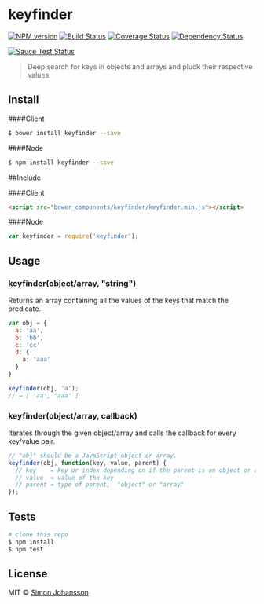 # keyfinder

[![NPM version][npm-image]][npm-url] [![Build Status][travis-image]][travis-url] [![Coverage Status][coveralls-image]][coveralls-url] [![Dependency Status][daviddm-image]][daviddm-url]
<!-- [![Code Climate][codeclimate-image]][codeclimate-url] -->

[![Sauce Test Status][saucelabs-image]][saucelabs-url]

> Deep search for keys in objects and arrays and pluck their respective values.


## Install

####Client
```sh
$ bower install keyfinder --save
```

####Node
```sh
$ npm install keyfinder --save
```

##Include

####Client
```html
<script src="bower_components/keyfinder/keyfinder.min.js"></script>
```

####Node
```js
var keyfinder = require('keyfinder');
```

## Usage

### keyfinder(object/array, "string")

Returns an array containing all the values of the keys that match the predicate.

```js
var obj = {
  a: 'aa',
  b: 'bb',
  c: 'cc'
  d: {
    a: 'aaa'
  }
}

keyfinder(obj, 'a');
// → [ 'aa', 'aaa' ]
```

### keyfinder(object/array, callback)

Iterates through the given object/array and calls the callback for every key/value pair.

```js
// "obj" should be a JavaScript object or array.
keyfinder(obj, function(key, value, parent) {
  // key    = key or index depending on if the parent is an object or an array
  // value  = value of the key
  // parent = type of parent,  "object" or "array"
});
```

## Tests

```sh
# clone this repo
$ npm install
$ npm test
```


## License

MIT © [Simon Johansson](mailto:mail@simon-johansson.com)

[npm-image]: https://badge.fury.io/js/keyfinder.svg
[npm-url]: https://npmjs.org/package/keyfinder
[travis-image]: https://travis-ci.org/simon-johansson/keyfinder.svg?branch=master
[travis-url]: https://travis-ci.org/simon-johansson/keyfinder
[coveralls-image]: https://coveralls.io/repos/simon-johansson/keyfinder/badge.svg?branch=master
[coveralls-url]: https://coveralls.io/r/simon-johansson/keyfinder?branch=master
[daviddm-image]: https://david-dm.org/simon-johansson/keyfinder.svg?theme=shields.io
[daviddm-url]: https://david-dm.org/simon-johansson/keyfinder
[saucelabs-image]: https://saucelabs.com/browser-matrix/keyfinder.svg
[saucelabs-url]: https://saucelabs.com/u/keyfinder
<!-- [codeclimate-image]: https://codeclimate.com/github/simon-johansson/keyfinder/badges/gpa.svg -->
<!-- [codeclimate-url]: https://codeclimate.com/github/simon-johansson/keyfinder -->
